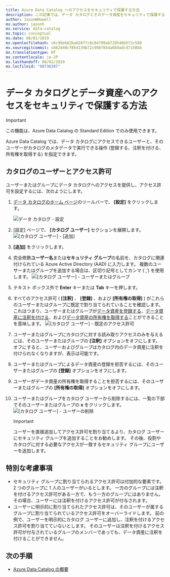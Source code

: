 ```yaml
---
title: Azure Data Catalog へのアクセスをセキュリティで保護する方法
description: この記事では、データ カタログとそのデータ資産をセキュリティで保護する方法について説明します。
author: JasonWHowell
ms.author: jasonh
ms.service: data-catalog
ms.topic: conceptual
ms.date: 08/01/2019
ms.openlocfilehash: c6c99eb62ba628ffc8c84799a6729540b572c580
ms.sourcegitcommit: c662440cf854139b72c998f854a0b9adcd7158bb
ms.translationtype: HT
ms.contentlocale: ja-JP
ms.lasthandoff: 08/02/2019
ms.locfileid: "68736397"
---
```

# <a name="how-to-secure-access-to-data-catalog-and-data-assets"></a>データ カタログとデータ資産へのアクセスをセキュリティで保護する方法
> [!IMPORTANT]
> この機能は、Azure Data Catalog の Standard Edition でのみ使用できます。

Azure Data Catalog では、データ カタログにアクセスできるユーザーと、そのユーザーがカタログのメタデータで実行できる操作 (登録する、注釈を付ける、所有権を取得する) を指定できます。 

## <a name="catalog-users-and-permissions"></a>カタログのユーザーとアクセス許可
ユーザーまたはグループにデータ カタログへのアクセスを提供し、アクセス許可を設定するには、次のようにします。

1. [データ カタログのホーム ページ](https://www.azuredatacatalog.com)のツールバーで、 **[設定]** をクリックします。

    ![データ カタログ - 設定](media/data-catalog-how-to-secure-catalog/data-catalog-settings.png)
2. [設定] ページで、 **[カタログ ユーザー]** セクションを展開します。
    ![[カタログ ユーザー] - [追加]](media/data-catalog-how-to-secure-catalog/data-catalog-add-button.png)
3. **[追加]** をクリックします。
4. 完全修飾**ユーザー名**または**セキュリティ グループ**の名前を、カタログに関連付けられている Azure Active Directory (AAD) に入力します。 複数のユーザーまたはグループを追加する場合は、区切り記号としてカンマ (`,’) を使用します。
    ![[カタログ ユーザー] - ユーザーまたはグループ](media/data-catalog-how-to-secure-catalog/data-catalog-users-groups.png)
5. テキスト ボックス外で **Enter** キーまたは **Tab** キーを押します。 
6.  すべてのアクセス許可 ( **[注釈]** 、 **[登録]** 、および **[所有権の取得]** ) がこれらのユーザーまたはグループに既定で割り当てられていることを確認します。 これはつまり、ユーザーまたはグループが[データ資産を登録する]( data-catalog-how-to-register.md)、[データ資産に注釈を付ける]( data-catalog-how-to-annotate.md)、および[データ資産の所有権を取得する]( data-catalog-how-to-manage.md)ことができることを意味します。 
    ![[カタログ ユーザー] - 既定のアクセス許可](media/data-catalog-how-to-secure-catalog/data-catalog-default-permissions.png)
7.  ユーザーまたはグループにカタログに対する読み取りアクセスのみを与えるには、そのユーザーまたはグループの **[注釈]** オプションをオフにします。 オフにすると、ユーザーおよびグループはカタログ内のデータ資産に注釈を付けられなくなりますが、表示は可能です。 
8.  ユーザーまたはグループによるデータ資産の登録を拒否するには、そのユーザーまたはグループの **[登録]** オプションをオフにします。
9.  ユーザーがデータ資産の所有権を取得することを拒否するには、そのユーザーまたはグループの **[所有権の取得]** オプションをオフにします。 
10. ユーザーまたはグループをカタログ ユーザーから削除するには、一覧の下部でそのユーザーまたはグループの **x** をクリックします。 
    ![[カタログ ユーザー] - ユーザーの削除](media/data-catalog-how-to-secure-catalog/data-catalog-delete-user.png)

    > [!IMPORTANT]
    > ユーザーを直接追加してアクセス許可を割り当てるより、カタログ ユーザーにセキュリティ グループを追加することをお勧めします。 その後、役割やカタログに対する必要なアクセスが一致するセキュリティ グループにユーザーを追加します。

## <a name="special-considerations"></a>特別な考慮事項

- セキュリティ グループに割り当てられるアクセス許可は付加的な要素です。 2 つのグループに 1 人のユーザーがいるとします。 一方のグループには注釈を付けるアクセス許可がある一方で、もう一方のグループにはありません。 その場合、ユーザーには注釈を付けるアクセス許可が付与されます。 
- ユーザーに明示的に割り当てられたアクセス許可は、そのユーザーが属するグループに割り当てられているアクセス許可をオーバーライドします。 前の例で、ユーザーを明示的にカタログ ユーザーに追加し、注釈を付けるアクセス許可を割り当てていないとします。 そのユーザーは注釈を付けるアクセス許可が付与されているグループのメンバーであっても、データ資産に注釈を付けることができません。

## <a name="next-steps"></a>次の手順
- [Azure Data Catalog の概要](data-catalog-get-started.md)

